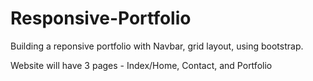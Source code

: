 # Responsive-Portfolio

Building a reponsive portfolio with Navbar, grid layout, using bootstrap.

Website will have 3 pages - Index/Home, Contact, and Portfolio
